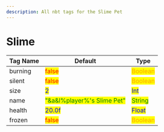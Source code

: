 ```yaml
---
description: All nbt tags for the Slime Pet
---
```



# Slime

| Tag Name     | Default                                                            | Type                                         |
| ------------ | ------------------------------------------------------------------ | -------------------------------------------- |
| burning | <mark style="color:red;">false</mark> | <mark style="color:orange;">Boolean</mark> |
| silent | <mark style="color:red;">false</mark> | <mark style="color:orange;">Boolean</mark> |
| size | <mark style="color:blue;">2</mark> | <mark style="color:blue;">Int</mark> |
| name | <mark style="color:green;">"&a&l%player%'s Slime Pet"</mark> | <mark style="color:green;">String</mark> |
| health | <mark style="color:blue;">20.0f</mark> | <mark style="color:blue;">Float</mark> |
| frozen | <mark style="color:red;">false</mark> | <mark style="color:orange;">Boolean</mark> |

